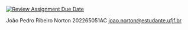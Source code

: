 [![Review Assignment Due Date](https://classroom.github.com/assets/deadline-readme-button-22041afd0340ce965d47ae6ef1cefeee28c7c493a6346c4f15d667ab976d596c.svg)](https://classroom.github.com/a/ZF0FA8_H)

João Pedro Ribeiro Norton 202265051AC
joao.norton@estudante.ufjf.br
